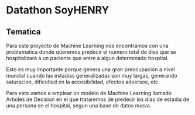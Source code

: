 # Datathon SoyHENRY
 
## Tematica

Para este proyecto de Machine Learning nos encontramos con una problematica donde queremos predecir el numero total de dias que se hospitalizará a un paciente que entre a algun determinado hospital. 

Esto es muy importante porque genera una gran preocupacion a nivel mundial cuando las estadias generalizadas son muy largas, generando saturacion, dificultad en la accesibilidad, efectos adversos, etc. 


Para esto vamos a emplear un modelo de Machine Learning llamado Arboles de Decision en el que trataremos de predecir los dias de estadia de una persona en el hospital, segun una base de datos nueva.